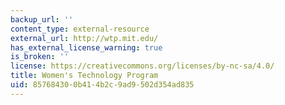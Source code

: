```yaml
---
backup_url: ''
content_type: external-resource
external_url: http://wtp.mit.edu/
has_external_license_warning: true
is_broken: ''
license: https://creativecommons.org/licenses/by-nc-sa/4.0/
title: Women's Technology Program
uid: 85768430-0b41-4b2c-9ad9-502d354ad835
---
```

